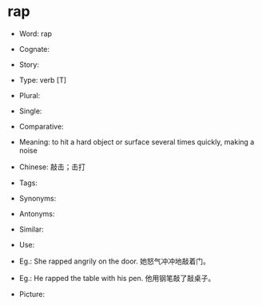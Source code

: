 # rap

- Word: rap
- Cognate: 
- Story: 

- Type: verb [T]
- Plural: 
- Single: 
- Comparative: 
- Meaning: to hit a hard object or surface several times quickly, making a noise
- Chinese: 敲击；击打
- Tags: 
- Synonyms: 
- Antonyms: 
- Similar: 
- Use: 
- Eg.: She rapped angrily on the door. 她怒气冲冲地敲着门。
- Eg.: He rapped the table with his pen. 他用钢笔敲了敲桌子。
- Picture: 

